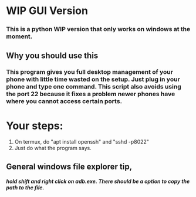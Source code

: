 # WIP GUI Version
### This is a python WIP version that only works on windows at the moment.

## Why you should use this
### This program gives you full desktop management of your phone with little time wasted on the setup. Just plug in your phone and type one command. This script also avoids using the port 22 because it fixes a problem newer phones have where you cannot access certain ports.

# Your steps:

1) On termux, do "apt install openssh" and "sshd -p8022"
2) Just do what the program says.

## General windows file explorer tip, 
##### hold shift and right click on adb.exe. There should be a option to copy the path to the file.
